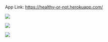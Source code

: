 App Link: https://healthy-or-not.herokuapp.com/

![](https://www.dropbox.com/s/byod35v05i47970/Healthy-or-not-Welcome%20Screen.png?raw=1)

![](https://www.dropbox.com/s/vwqolvikk3faznm/Healthy-or-not-Result%20Junk.png?raw=1)

![](https://www.dropbox.com/s/lf2jlqal7k0r597/Healthy-or-not-Result%20Healthy.png?raw=1)

